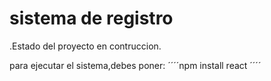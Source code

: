 <h1>sistema de registro</h1> 

.Estado del proyecto en contruccion.

para ejecutar el sistema,debes poner:
´´´´npm install react ´´´´

